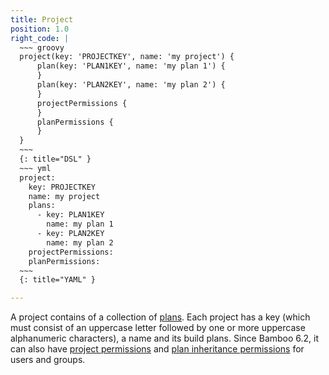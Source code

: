 ```yaml
---
title: Project
position: 1.0
right_code: |
  ~~~ groovy
  project(key: 'PROJECTKEY', name: 'my project') {
      plan(key: 'PLAN1KEY', name: 'my plan 1') {
      }
      plan(key: 'PLAN2KEY', name: 'my plan 2') {
      }
      projectPermissions {
      }   
      planPermissions {
      }
  }
  ~~~
  {: title="DSL" }
  ~~~ yml
  project:
    key: PROJECTKEY
    name: my project
    plans:
      - key: PLAN1KEY
        name: my plan 1
      - key: PLAN2KEY
        name: my plan 2
    projectPermissions:   
    planPermissions:                 
  ~~~
  {: title="YAML" }

---
```


A project contains of a collection of [plans](#plan). Each project has a key (which must consist of an uppercase
letter followed by one or more uppercase alphanumeric characters), a name and its build plans. Since Bamboo 6.2, it
can also have [project permissions](#project_permissions) and [plan inheritance permissions](#plan_permissions)
for users and groups.
